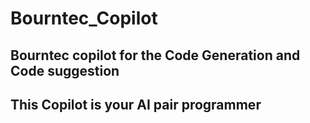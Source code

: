 # Bourntec_Copilot


## Bourntec copilot for the Code Generation and Code suggestion


## This Copilot is your AI pair programmer
